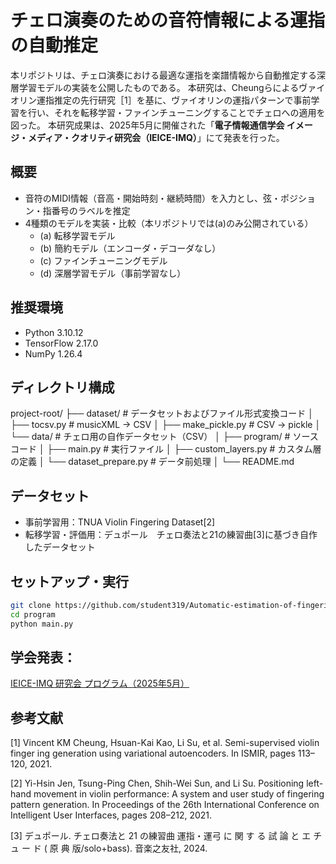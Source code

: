 # チェロ演奏のための音符情報による運指の自動推定

本リポジトリは、チェロ演奏における最適な運指を楽譜情報から自動推定する深層学習モデルの実装を公開したものである。
本研究は、Cheungらによるヴァイオリン運指推定の先行研究［1］を基に、ヴァイオリンの運指パターンで事前学習を行い、それを転移学習・ファインチューニングすることでチェロへの適用を図った。
本研究成果は、2025年5月に開催された「**電子情報通信学会 イメージ・メディア・クオリティ研究会（IEICE-IMQ）**」にて発表を行った。

## 概要

- 音符のMIDI情報（音高・開始時刻・継続時間）を入力とし、弦・ポジション・指番号のラベルを推定
- 4種類のモデルを実装・比較（本リポジトリでは(a)のみ公開されている）
  - (a) 転移学習モデル
  - (b) 簡約モデル（エンコーダ・デコーダなし）
  - (c) ファインチューニングモデル
  - (d) 深層学習モデル（事前学習なし）

## 推奨環境

- Python 3.10.12
- TensorFlow 2.17.0
- NumPy 1.26.4

## ディレクトリ構成

project-root/
├── dataset/                  # データセットおよびファイル形式変換コード
│   ├── tocsv.py              # musicXML → CSV
│   ├── make_pickle.py        # CSV → pickle
│   └── data/                 # チェロ用の自作データセット（CSV）
│
├── program/                  # ソースコード
│   ├── main.py               # 実行ファイル
│   ├── custom_layers.py      # カスタム層の定義
│   └── dataset_prepare.py    # データ前処理
│
└── README.md

## データセット

- 事前学習用：TNUA Violin Fingering Dataset[2]
- 転移学習・評価用：デュポール　チェロ奏法と21の練習曲[3]に基づき自作したデータセット


## セットアップ・実行

```bash  
git clone https://github.com/student319/Automatic-estimation-of-fingerings-by-note-information-for-cello-performance.git  
cd program
python main.py
```


## 学会発表：  
[IEICE-IMQ 研究会 プログラム（2025年5月）](https://ken.ieice.org/ken/program/index.php?tgs_regid=29051ffd263895bed9d2b9d591ba66c06956421ef30b5393bfa12d1b707d3f7a&tgid=IEICE-IMQ)


## 参考文献

[1] Vincent KM Cheung, Hsuan-Kai Kao, Li Su, et al. Semi-supervised violin finger ing generation using variational autoencoders. In ISMIR, pages 113–120, 2021.

[2] Yi-Hsin Jen, Tsung-Ping Chen, Shih-Wei Sun, and Li Su. Positioning left-hand movement in violin performance: A system and user study of fingering pattern generation. In Proceedings of the 26th International Conference on Intelligent User Interfaces, pages 208–212, 2021.

[3] デュポール. チェロ奏法と 21 の練習曲 運指・運弓 に 関 す る 試 論 と エ チ ュ ー ド ( 原 典 版/solo+bass). 音楽之友社, 2024.
